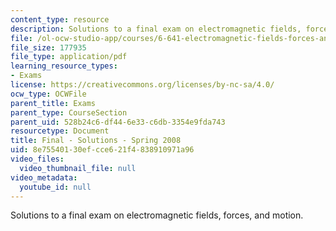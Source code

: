 ```yaml
---
content_type: resource
description: Solutions to a final exam on electromagnetic fields, forces, and motion.
file: /ol-ocw-studio-app/courses/6-641-electromagnetic-fields-forces-and-motion-spring-2009/8e75540130efcce621f4838910971a96_MIT6_641s09_sol_exam2008.pdf
file_size: 177935
file_type: application/pdf
learning_resource_types:
- Exams
license: https://creativecommons.org/licenses/by-nc-sa/4.0/
ocw_type: OCWFile
parent_title: Exams
parent_type: CourseSection
parent_uid: 528b24c6-df44-6e33-c6db-3354e9fda743
resourcetype: Document
title: Final - Solutions - Spring 2008
uid: 8e755401-30ef-cce6-21f4-838910971a96
video_files:
  video_thumbnail_file: null
video_metadata:
  youtube_id: null
---
```

Solutions to a final exam on electromagnetic fields, forces, and motion.